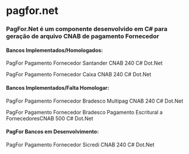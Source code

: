 # pagfor.net
<h3>PagFor.Net é um componente desenvolvido em C# para geração de arquivo CNAB de pagamento Fornecedor</h3>


<h4>Bancos Implementados/Homologados:</h4>

<p>PagFor Pagamento Fornecedor Santander CNAB 240 C# Dot.Net</p>
<p>PagFor Pagamento Fornecedor Caixa CNAB 240 C# Dot.Net</p>


<h4>Bancos Implementados/Falta Homologar:</h4>

<p>PagFor Pagamento Fornecedor Bradesco Multipag CNAB 240 C# Dot.Net</p>
<p>PagFor Pagamento Fornecedor Bradesco Pagamento Escritural a FornecedoresCNAB 500 C# Dot.Net</p>

<h4>PagFor Bancos em Desenvolvimento:</h4>

<p>PagFor Pagamento Fornecedor Sicredi CNAB 240 C# Dot.Net</p>
